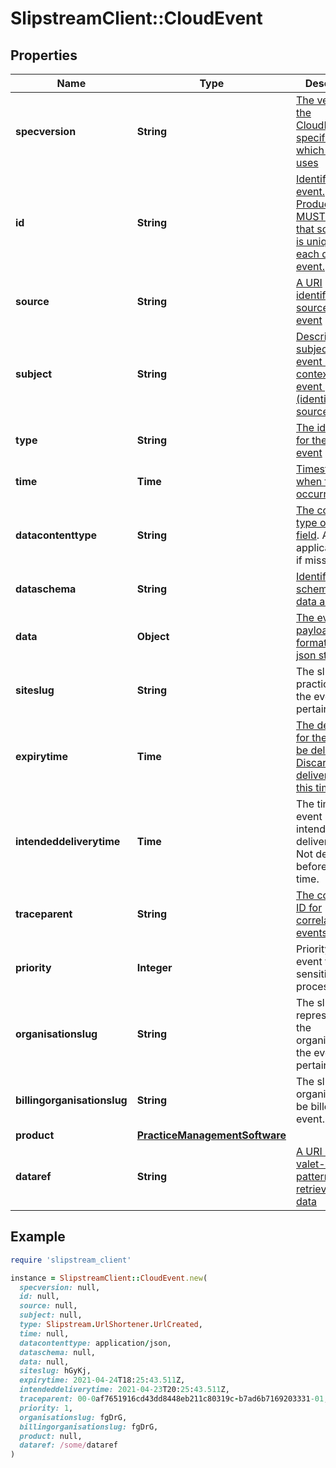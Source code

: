 # SlipstreamClient::CloudEvent

## Properties

| Name | Type | Description | Notes |
| ---- | ---- | ----------- | ----- |
| **specversion** | **String** | [The version of the CloudEvents specification which the event uses](https://github.com/cloudevents/spec/blob/v1.0.2/cloudevents/spec.md#specversion) |  |
| **id** | **String** | [Identifies the event. Producers MUST ensure that source + id is unique for each distinct event.](https://github.com/cloudevents/spec/blob/v1.0.2/cloudevents/spec.md#id) | [optional] |
| **source** | **String** | [A URI identifying the source of the event](https://github.com/cloudevents/spec/blob/v1.0.2/cloudevents/spec.md#source-1) |  |
| **subject** | **String** | [Describes the subject of the event in the context of the event producer (identified by source)](https://github.com/cloudevents/spec/blob/v1.0.2/cloudevents/spec.md#source-1) | [optional] |
| **type** | **String** | [The identifier for the type of event](https://github.com/cloudevents/spec/blob/v1.0.2/cloudevents/spec.md#type) |  |
| **time** | **Time** | [Timestamp when the event occurred](https://github.com/cloudevents/spec/blob/v1.0.2/cloudevents/spec.md#time) | [optional] |
| **datacontenttype** | **String** | [The content type of the data field](https://github.com/cloudevents/spec/blob/v1.0.2/cloudevents/spec.md#datacontenttype). Assume application/json if missing | [optional] |
| **dataschema** | **String** | [Identifies the schema that data adheres to](https://github.com/cloudevents/spec/blob/v1.0.2/cloudevents/spec.md#datacontenttype) | [optional] |
| **data** | **Object** | [The event payload formatted as a json string](https://github.com/cloudevents/spec/blob/v1.0.2/cloudevents/spec.md#event-data) | [optional] |
| **siteslug** | **String** | The slug of the practice site the event pertains to. | [optional] |
| **expirytime** | **Time** | [The deadline for the event to be delivered. Discarded if not delivered by this time.](https://github.com/cloudevents/spec/blob/main/cloudevents/extensions/expirytime.md) | [optional] |
| **intendeddeliverytime** | **Time** | The time the event is intended to be delivered at. Not delivered before this time. | [optional] |
| **traceparent** | **String** | [The correlation ID for correlating events](https://github.com/cloudevents/spec/blob/main/cloudevents/extensions/distributed-tracing.md) | [optional] |
| **priority** | **Integer** | Priority of the event for time-sensitive processing. | [optional] |
| **organisationslug** | **String** | The slug representing the organisation the event pertains to. | [optional] |
| **billingorganisationslug** | **String** | The slug for the organisation to be billed for the event. | [optional] |
| **product** | [**PracticeManagementSoftware**](PracticeManagementSoftware.md) |  | [optional] |
| **dataref** | **String** | [A URI using the valet-key pattern to retrieve full data](https://github.com/cloudevents/spec/blob/main/cloudevents/extensions/dataref.md) | [optional] |

## Example

```ruby
require 'slipstream_client'

instance = SlipstreamClient::CloudEvent.new(
  specversion: null,
  id: null,
  source: null,
  subject: null,
  type: Slipstream.UrlShortener.UrlCreated,
  time: null,
  datacontenttype: application/json,
  dataschema: null,
  data: null,
  siteslug: hGyKj,
  expirytime: 2021-04-24T18:25:43.511Z,
  intendeddeliverytime: 2021-04-23T20:25:43.511Z,
  traceparent: 00-0af7651916cd43dd8448eb211c80319c-b7ad6b7169203331-01,
  priority: 1,
  organisationslug: fgDrG,
  billingorganisationslug: fgDrG,
  product: null,
  dataref: /some/dataref
)
```

